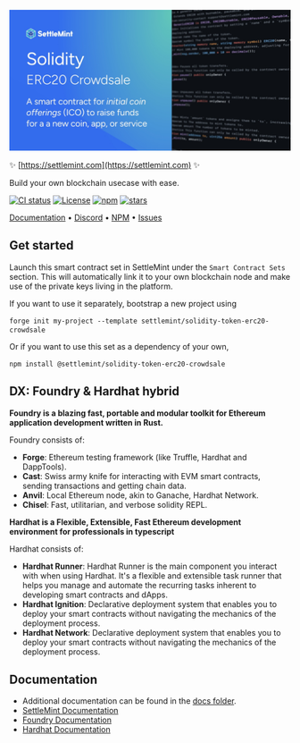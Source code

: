 ![logo](https://github.com/settlemint/solidity-token-erc20-crowdsale/blob/main/OG_Solidity.jpg)

✨ [https://settlemint.com](https://settlemint.com) ✨

Build your own blockchain usecase with ease.

[![CI status](https://github.com/settlemint/solidity-token-erc20-crowdsale/actions/workflows/solidity.yml/badge.svg?event=push&branch=main)](https://github.com/settlemint/solidity-token-erc20-crowdsale/actions?query=branch%3Amain) [![License](https://img.shields.io/npm/l/@settlemint/solidity-token-erc20-crowdsale)](https://fsl.software) [![npm](https://img.shields.io/npm/dw/@settlemint/solidity-token-erc20-crowdsale)](https://www.npmjs.com/package/@settlemint/solidity-token-erc20-crowdsale) [![stars](https://img.shields.io/github/stars/settlemint/solidity-token-erc20-crowdsale)](https://github.com/settlemint/solidity-token-erc20-crowdsale)

[Documentation](https://console.settlemint.com/documentation/) • [Discord](https://discord.com/invite/Mt5yqFrey9) • [NPM](https://www.npmjs.com/package/@settlemint/solidity-token-erc20-crowdsale) • [Issues](https://github.com/settlemint/solidity-token-erc20-crowdsale/issues)

## Get started

Launch this smart contract set in SettleMint under the `Smart Contract Sets` section. This will automatically link it to your own blockchain node and make use of the private keys living in the platform.

If you want to use it separately, bootstrap a new project using

```shell
forge init my-project --template settlemint/solidity-token-erc20-crowdsale
```

Or if you want to use this set as a dependency of your own,

```shell
npm install @settlemint/solidity-token-erc20-crowdsale
```

## DX: Foundry & Hardhat hybrid

**Foundry is a blazing fast, portable and modular toolkit for Ethereum application development written in Rust.**

Foundry consists of:

- **Forge**: Ethereum testing framework (like Truffle, Hardhat and DappTools).
- **Cast**: Swiss army knife for interacting with EVM smart contracts, sending transactions and getting chain data.
- **Anvil**: Local Ethereum node, akin to Ganache, Hardhat Network.
- **Chisel**: Fast, utilitarian, and verbose solidity REPL.

**Hardhat is a Flexible, Extensible, Fast Ethereum development environment for professionals in typescript**

Hardhat consists of:

- **Hardhat Runner**: Hardhat Runner is the main component you interact with when using Hardhat. It's a flexible and extensible task runner that helps you manage and automate the recurring tasks inherent to developing smart contracts and dApps.
- **Hardhat Ignition**: Declarative deployment system that enables you to deploy your smart contracts without navigating the mechanics of the deployment process.
- **Hardhat Network**: Declarative deployment system that enables you to deploy your smart contracts without navigating the mechanics of the deployment process.

## Documentation

- Additional documentation can be found in the [docs folder](./docs).
- [SettleMint Documentation](https://console.settlemint.com/documentation/docs/using-platform/integrated-development-environment/)
- [Foundry Documentation](https://book.getfoundry.sh/)
- [Hardhat Documentation](https://hardhat.org/hardhat-runner/docs/getting-started)


